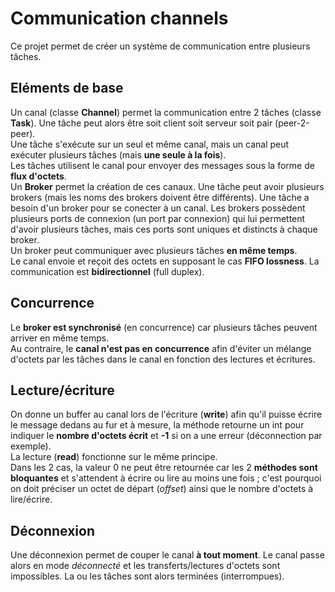 # Communication channels

Ce projet permet de créer un système de communication entre plusieurs tâches.


## Eléments de base

Un canal (classe **Channel**) permet la communication entre 2 tâches (classe **Task**). Une tâche peut alors être soit client soit serveur soit pair (peer-2-peer).  
Une tâche s'exécute sur un seul et même canal, mais un canal peut exécuter plusieurs tâches (mais **une seule à la fois**).  
Les tâches utilisent le canal pour envoyer des messages sous la forme de **flux d'octets**.  
Un **Broker** permet la création de ces canaux. Une tâche peut avoir plusieurs brokers (mais les noms des brokers doivent être différents). Une tâche a besoin d'un broker pour se conecter à un canal. Les brokers possèdent plusieurs ports de connexion (un port par connexion) qui lui permettent d'avoir plusieurs tâches, mais ces ports sont uniques et distincts à chaque broker.  
Un broker peut communiquer avec plusieurs tâches **en même temps**.  
Le canal envoie et reçoit des octets en supposant le cas **FIFO lossness**. La communication est **bidirectionnel** (full duplex).  


## Concurrence

Le **broker est synchronisé** (en concurrence) car plusieurs tâches peuvent arriver en même temps.  
Au contraire, le **canal n'est pas en concurrence** afin d'éviter un mélange d'octets par les tâches dans le canal en fonction des lectures et écritures.  


## Lecture/écriture

On donne un buffer au canal lors de l'écriture (**write**) afin qu'il puisse écrire le message dedans au fur et à mesure, la méthode retourne un int pour indiquer le **nombre d'octets écrit** et **-1** si on a une erreur (déconnection par exemple).  
La lecture (**read**) fonctionne sur le même principe.  
Dans les 2 cas, la valeur 0 ne peut être retournée car les 2 **méthodes sont bloquantes** et s'attendent à écrire ou lire au moins une fois ; c'est pourquoi on doit préciser un octet de départ (*offset*) ainsi que le nombre d'octets à lire/écrire.


## Déconnexion

Une déconnexion permet de couper le canal **à tout moment**. Le canal passe alors en mode *déconnecté* et les transferts/lectures d'octets sont impossibles. La ou les tâches sont alors terminées (interrompues).


